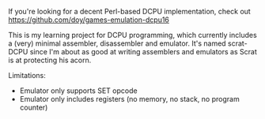 If you're looking for a decent Perl-based DCPU implementation, check out https://github.com/doy/games-emulation-dcpu16

This is my learning project for DCPU programming, which currently includes a (very) minimal assembler, disassembler and emulator. It's named scrat-DCPU since I'm about as good at writing assemblers and emulators as Scrat is at protecting his acorn.

Limitations:

* Emulator only supports SET opcode
* Emulator only includes registers (no memory, no stack, no program counter)